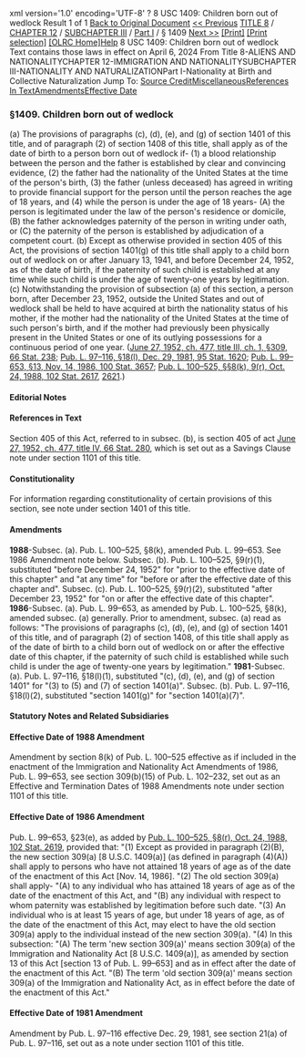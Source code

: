 xml version='1.0' encoding='UTF-8' ?
8 USC 1409: Children born out of wedlock
 Result 1 of 1
[Back to Original Document](/view.xhtml;jsessionid=6EBAC26A87A78F6982470BD5E5443E8A)
[<< Previous](#)
 [TITLE 8](/view.xhtml;jsessionid=6EBAC26A87A78F6982470BD5E5443E8A?req=granuleid%3AUSC-prelim-title8&saved=%7CZ3JhbnVsZWlkOlVTQy1wcmVsaW0tdGl0bGU4LXNlY3Rpb24xNDA5%7C%7C%7C0%7Cfalse%7Cprelim&edition=prelim) / [CHAPTER 12](/view.xhtml;jsessionid=6EBAC26A87A78F6982470BD5E5443E8A?req=granuleid%3AUSC-prelim-title8-chapter12&saved=%7CZ3JhbnVsZWlkOlVTQy1wcmVsaW0tdGl0bGU4LXNlY3Rpb24xNDA5%7C%7C%7C0%7Cfalse%7Cprelim&edition=prelim) / [SUBCHAPTER III](/view.xhtml;jsessionid=6EBAC26A87A78F6982470BD5E5443E8A?req=granuleid%3AUSC-prelim-title8-chapter12-subchapter3&saved=%7CZ3JhbnVsZWlkOlVTQy1wcmVsaW0tdGl0bGU4LXNlY3Rpb24xNDA5%7C%7C%7C0%7Cfalse%7Cprelim&edition=prelim) / [Part I](/view.xhtml;jsessionid=6EBAC26A87A78F6982470BD5E5443E8A?req=granuleid%3AUSC-prelim-title8-chapter12-subchapter3-part1&saved=%7CZ3JhbnVsZWlkOlVTQy1wcmVsaW0tdGl0bGU4LXNlY3Rpb24xNDA5%7C%7C%7C0%7Cfalse%7Cprelim&edition=prelim) / § 1409
 [Next >>](#)
[[Print]](#)
 [[Print selection]](#)
[[OLRC Home]](/browse.xhtml;jsessionid=6EBAC26A87A78F6982470BD5E5443E8A)[Help](/navHelp.xhtml;jsessionid=6EBAC26A87A78F6982470BD5E5443E8A)
8 USC 1409: Children born out of wedlock
Text contains those laws in effect on April 6, 2024
From Title 8-ALIENS AND NATIONALITYCHAPTER 12-IMMIGRATION AND NATIONALITYSUBCHAPTER III-NATIONALITY AND NATURALIZATIONPart I-Nationality at Birth and Collective Naturalization
Jump To: [Source Credit](#sourcecredit)[Miscellaneous](#miscellaneous-note)[References In Text](#referenceintext-note)[Amendments](#amendment-note)[Effective Date](#effectivedate-amendment-note)
### §1409. Children born out of wedlock
(a) The provisions of paragraphs (c), (d), (e), and (g) of section 1401 of this title, and of paragraph (2) of section 1408 of this title, shall apply as of the date of birth to a person born out of wedlock if-
(1) a blood relationship between the person and the father is established by clear and convincing evidence,
(2) the father had the nationality of the United States at the time of the person's birth,
(3) the father (unless deceased) has agreed in writing to provide financial support for the person until the person reaches the age of 18 years, and
(4) while the person is under the age of 18 years-
(A) the person is legitimated under the law of the person's residence or domicile,
(B) the father acknowledges paternity of the person in writing under oath, or
(C) the paternity of the person is established by adjudication of a competent court.
(b) Except as otherwise provided in section 405 of this Act, the provisions of section 1401(g) of this title shall apply to a child born out of wedlock on or after January 13, 1941, and before December 24, 1952, as of the date of birth, if the paternity of such child is established at any time while such child is under the age of twenty-one years by legitimation.
(c) Notwithstanding the provision of subsection (a) of this section, a person born, after December 23, 1952, outside the United States and out of wedlock shall be held to have acquired at birth the nationality status of his mother, if the mother had the nationality of the United States at the time of such person's birth, and if the mother had previously been physically present in the United States or one of its outlying possessions for a continuous period of one year.
([June 27, 1952, ch. 477, title III, ch. 1, §309, 66 Stat. 238](/statviewer.htm?volume=66&page=238); [Pub. L. 97–116, §18(l), Dec. 29, 1981, 95 Stat. 1620](/statviewer.htm?volume=95&page=1620); [Pub. L. 99–653, §13, Nov. 14, 1986, 100 Stat. 3657](/statviewer.htm?volume=100&page=3657); [Pub. L. 100–525, §§8(k), 9(r), Oct. 24, 1988, 102 Stat. 2617](/statviewer.htm?volume=102&page=2617), [2621](/statviewer.htm?volume=102&page=2621).)
#### **Editorial Notes**
#### References in Text
Section 405 of this Act, referred to in subsec. (b), is section 405 of act [June 27, 1952, ch. 477, title IV, 66 Stat. 280](/statviewer.htm?volume=66&page=280), which is set out as a Savings Clause note under section 1101 of this title.
#### Constitutionality
For information regarding constitutionality of certain provisions of this section, see note under section 1401 of this title.
#### Amendments
**1988**-Subsec. (a). Pub. L. 100–525, §8(k), amended Pub. L. 99–653. See 1986 Amendment note below.
Subsec. (b). Pub. L. 100–525, §9(r)(1), substituted "before December 24, 1952" for "prior to the effective date of this chapter" and "at any time" for "before or after the effective date of this chapter and".
Subsec. (c). Pub. L. 100–525, §9(r)(2), substituted "after December 23, 1952" for "on or after the effective date of this chapter".
**1986**-Subsec. (a). Pub. L. 99–653, as amended by Pub. L. 100–525, §8(k), amended subsec. (a) generally. Prior to amendment, subsec. (a) read as follows: "The provisions of paragraphs (c), (d), (e), and (g) of section 1401 of this title, and of paragraph (2) of section 1408, of this title shall apply as of the date of birth to a child born out of wedlock on or after the effective date of this chapter, if the paternity of such child is established while such child is under the age of twenty-one years by legitimation."
**1981**-Subsec. (a). Pub. L. 97–116, §18(l)(1), substituted "(c), (d), (e), and (g) of section 1401" for "(3) to (5) and (7) of section 1401(a)".
Subsec. (b). Pub. L. 97–116, §18(l)(2), substituted "section 1401(g)" for "section 1401(a)(7)".
#### **Statutory Notes and Related Subsidiaries**
#### Effective Date of 1988 Amendment
Amendment by section 8(k) of Pub. L. 100–525 effective as if included in the enactment of the Immigration and Nationality Act Amendments of 1986, Pub. L. 99–653, see section 309(b)(15) of Pub. L. 102–232, set out as an Effective and Termination Dates of 1988 Amendments note under section 1101 of this title.
#### Effective Date of 1986 Amendment
Pub. L. 99–653, §23(e), as added by [Pub. L. 100–525, §8(r), Oct. 24, 1988, 102 Stat. 2619](/statviewer.htm?volume=102&page=2619), provided that:
"(1) Except as provided in paragraph (2)(B), the new section 309(a) [8 U.S.C. 1409(a)] (as defined in paragraph (4)(A)) shall apply to persons who have not attained 18 years of age as of the date of the enactment of this Act [Nov. 14, 1986].
"(2) The old section 309(a) shall apply-
"(A) to any individual who has attained 18 years of age as of the date of the enactment of this Act, and
"(B) any individual with respect to whom paternity was established by legitimation before such date.
"(3) An individual who is at least 15 years of age, but under 18 years of age, as of the date of the enactment of this Act, may elect to have the old section 309(a) apply to the individual instead of the new section 309(a).
"(4) In this subsection:
"(A) The term 'new section 309(a)' means section 309(a) of the Immigration and Nationality Act [8 U.S.C. 1409(a)], as amended by section 13 of this Act [section 13 of Pub. L. 99–653] and as in effect after the date of the enactment of this Act.
"(B) The term 'old section 309(a)' means section 309(a) of the Immigration and Nationality Act, as in effect before the date of the enactment of this Act."
#### Effective Date of 1981 Amendment
Amendment by Pub. L. 97–116 effective Dec. 29, 1981, see section 21(a) of Pub. L. 97–116, set out as a note under section 1101 of this title.
